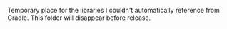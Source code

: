 Temporary place for the libraries I couldn't automatically reference from Gradle.
This folder will disappear before release.
